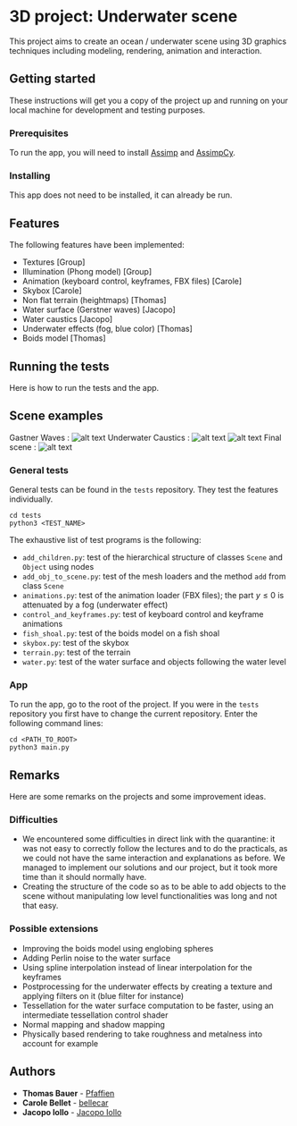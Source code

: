 # 3D project: Underwater scene

This project aims to create an ocean / underwater scene using 3D graphics techniques including modeling, rendering, animation and interaction.

## Getting started

These instructions will get you a copy of the project up and running on your local machine for development and testing purposes.

### Prerequisites

To run the app, you will need to install [Assimp](https://www.assimp.org/) and [AssimpCy](https://pypi.org/project/AssimpCy/).

### Installing

This app does not need to be installed, it can already be run.

## Features

The following features have been implemented:

* Textures [Group]
* Illumination (Phong model) [Group]
* Animation (keyboard control, keyframes, FBX files) [Carole]
* Skybox [Carole]
* Non flat terrain (heightmaps) [Thomas]
* Water surface (Gerstner waves) [Jacopo]
* Water caustics [Jacopo]
* Underwater effects (fog, blue color) [Thomas]
* Boids model [Thomas]

## Running the tests

Here is how to run the tests and the app.

## Scene examples
Gastner Waves :
![alt text](https://github.com/iolloj/3D-Project/tree/master/snapshots/waves.png)
Underwater Caustics :
![alt text](https://github.com/iolloj/3D-Project/tree/master/snapshots/caustics_scene.png)
![alt text](https://github.com/iolloj/3D-Project/tree/master/snapshots/caustics_scen2.png)
Final scene :
![alt text](https://github.com/iolloj/3D-Project/tree/master/snapshots/final_scene_conclu.png)

### General tests

General tests can be found in the `tests` repository. They test the features individually.

```
cd tests
python3 <TEST_NAME>
```

The exhaustive list of test programs is the following:

 * `add_children.py`: test of the hierarchical structure of classes `Scene` and `Object` using nodes
 * `add_obj_to_scene.py`: test of the mesh loaders and the method `add` from class `Scene`
 * `animations.py`: test of the animation loader (FBX files); the part $y \leq 0$ is attenuated by a fog (underwater effect)
 * `control_and_keyframes.py`: test of keyboard control and keyframe animations
 * `fish_shoal.py`: test of the boids model on a fish shoal
 * `skybox.py`: test of the skybox
 * `terrain.py`: test of the terrain
 * `water.py`: test of the water surface and objects following the water level

### App

To run the app, go to the root of the project. If you were in the `tests` repository you first have to change the current repository. Enter the following command lines:

```
cd <PATH_TO_ROOT>
python3 main.py
```

## Remarks

Here are some remarks on the projects and some improvement ideas.

### Difficulties

* We encountered some difficulties in direct link with the quarantine: it was not easy to correctly follow the lectures and to do the practicals, as we could not have the same interaction and explanations as before. We managed to implement our solutions and our project, but it took more time than it should normally have.
* Creating the structure of the code so as to be able to add objects to the scene without manipulating low level functionalities was long and not that easy.

### Possible extensions

* Improving the boids model using englobing spheres
* Adding Perlin noise to the water surface
* Using spline interpolation instead of linear interpolation for the keyframes
* Postprocessing for the underwater effects by creating a texture and applying filters on it (blue filter for instance)
* Tessellation for the water surface computation to be faster, using an intermediate tessellation control shader
* Normal mapping and shadow mapping
* Physically based rendering to take roughness and metalness into account for example

## Authors

* **Thomas Bauer** - [Pfaffien](https://github.com/Pfaffien)
* **Carole Bellet** - [bellecar](https://github.com/bellecar)
* **Jacopo Iollo** - [Jacopo Iollo](https://github.com/iolloj)
